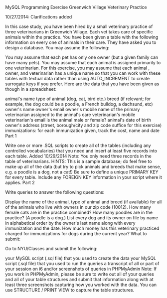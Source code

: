 MySQL Programming Exercise
Greenwich Village Veterinary Practice

10/27/2014: Clarifications added

In this case study, you have been hired by a small veterinary practice of three veterinarians in Greenwich Village. Each vet takes care of specific animals within the practice. You have been given a table with the following information on every one of animals in their care. They have asked you to design a database. You may assume the following:

You may assume that each pet has only one owner (but a given family can have many pets).
You may assume that each animal is assigned primarily to one veterinarian.
For this exercise, you may assume that each animal , owner, and veterinarian has a unique name so that you can work with these tables with textual data rather than using AUTO_INCREMENT to create surrogate keys if you prefer.
Here are the data that you have been given as though in a spreadsheet:

animal's name
type of animal (dog, cat, bird etc.)
breed (if relevant; for example, the dog could be a poodle, a French bulldog, a dachsund, etc)
owner's name
owner's email
owner's mobile
name of the primary veterinarian assigned to the animal's care
veterinarian's mobile
veterinarian's email
is the animal male or female?
animal's date of birth
owner's address (street, borough/city and zip code suffice for this exercise)
immunizations: for each immunization given, track the cost, name and date
Part 1

Write one or more .SQL scripts to create all of the tables (including any controlled vocabularies) that you need and insert at least five records into each table.
Added 10/29/2014 Note: You only need three records in the table of veterinarians.
HINTS:
This is a sample database; do feel free to make up all of the data (but try to pick animals and breeds that make sense, e.g. a poodle is a dog, not a cat!)
Be sure to define a unique PRIMARY KEY for every table.
Include any FOREIGN KEY information in your script where it applies.
Part 2

Write queries to answer the following questions:

Display the name of the animal, type of animal and breed (if available) for all of the animals who live with owners in our zip code (10012).
How many female cats are in the practice combined?
How many poodles are in the practice? (A poodle is a dog.)
List every dog and its owner on file by name in alphabetical order by the owner's last name along with every immunization and the date.
How much money has this veterinary practiced charged for immunizations for dogs during the current year?
What to submit:

Go to NYU/Classes and submit the following:

your MySQL script (.sql file) that you used to create the data
your MySQL script (.sql file) that you used to run the queries
a transcript of all or part of your session on i6 and/or screenshots of queries in PHPMyAdmin
Note: If you work in PHPMyAdmin, please be sure to write out all of your queries and all of your table structures and submit that information along with at least three screenshots capturing how you worked with the data. You can use STRUCTURE / PRINT VIEW to capture the table structures.
